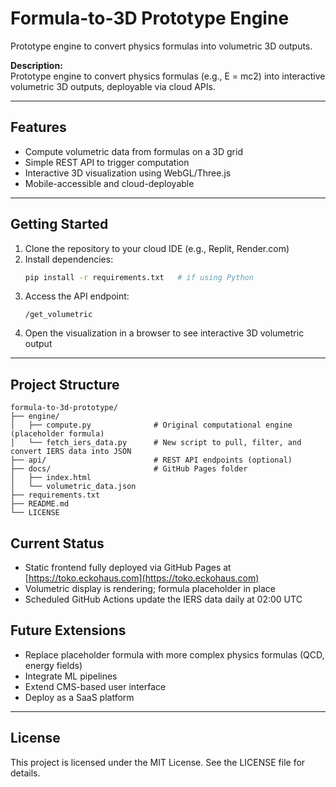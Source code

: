 # Formula-to-3D Prototype Engine
Prototype engine to convert physics formulas into volumetric 3D outputs.

**Description:**  
Prototype engine to convert physics formulas (e.g., E = mc2) into interactive volumetric 3D outputs, deployable via cloud APIs.

---

## Features
- Compute volumetric data from formulas on a 3D grid
- Simple REST API to trigger computation
- Interactive 3D visualization using WebGL/Three.js
- Mobile-accessible and cloud-deployable

---

## Getting Started
1. Clone the repository to your cloud IDE (e.g., Replit, Render.com)
2. Install dependencies:
    ```bash
    pip install -r requirements.txt   # if using Python
    ```
3. Access the API endpoint:
    ```
    /get_volumetric
    ```
4. Open the visualization in a browser to see interactive 3D volumetric output

---

## Project Structure

```
formula-to-3d-prototype/
├── engine/
│   ├── compute.py              # Original computational engine (placeholder formula)
│   └── fetch_iers_data.py      # New script to pull, filter, and convert IERS data into JSON
├── api/                        # REST API endpoints (optional)
├── docs/                       # GitHub Pages folder
│   ├── index.html
│   └── volumetric_data.json
├── requirements.txt
├── README.md
└── LICENSE
```

## Current Status
- Static frontend fully deployed via GitHub Pages at [https://toko.eckohaus.com](https://toko.eckohaus.com)
- Volumetric display is rendering; formula placeholder in place
- Scheduled GitHub Actions update the IERS data daily at 02:00 UTC

## Future Extensions
- Replace placeholder formula with more complex physics formulas (QCD, energy fields)
- Integrate ML pipelines
- Extend CMS-based user interface
- Deploy as a SaaS platform

---

## License
This project is licensed under the MIT License. See the LICENSE file for details.
